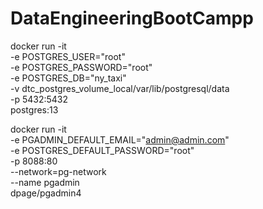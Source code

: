 # DataEngineeringBootCampp
docker run -it \
  -e POSTGRES_USER="root" \
  -e POSTGRES_PASSWORD="root" \
  -e POSTGRES_DB="ny_taxi" \
  -v dtc_postgres_volume_local/var/lib/postgresql/data \
  -p 5432:5432 \
  postgres:13








  docker run -it \
  -e PGADMIN_DEFAULT_EMAIL="admin@admin.com" \
  -e POSTGRES_DEFAULT_PASSWORD="root" \
  -p 8088:80 \
  --network=pg-network \
  --name pgadmin \
  dpage/pgadmin4
  